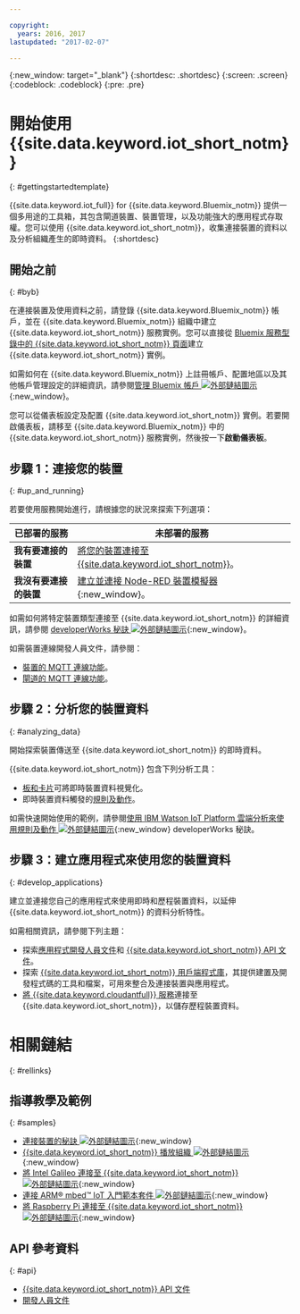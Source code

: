 ```yaml
---

copyright:
  years: 2016, 2017
lastupdated: "2017-02-07"

---
```


{:new_window: target="\_blank"}
{:shortdesc: .shortdesc}
{:screen: .screen}
{:codeblock: .codeblock}
{:pre: .pre}

# 開始使用 {{site.data.keyword.iot_short_notm}}
{: #gettingstartedtemplate}

{{site.data.keyword.iot_full}} for {{site.data.keyword.Bluemix_notm}} 提供一個多用途的工具箱，其包含閘道裝置、裝置管理，以及功能強大的應用程式存取權。您可以使用 {{site.data.keyword.iot_short_notm}}，收集連接裝置的資料以及分析組織產生的即時資料。
{:shortdesc}

## 開始之前
{: #byb}

在連接裝置及使用資料之前，請登錄 {{site.data.keyword.Bluemix_notm}} 帳戶，並在 {{site.data.keyword.Bluemix_notm}} 組織中建立 {{site.data.keyword.iot_short_notm}} 服務實例。您可以直接從 [Bluemix 服務型錄中的 {{site.data.keyword.iot_short_notm}} 頁面](https://console.{DomainName}/catalog/services/internet-of-things-platform/)建立 {{site.data.keyword.iot_short_notm}} 實例。  

如需如何在 {{site.data.keyword.Bluemix_notm}} 上註冊帳戶、配置地區以及其他帳戶管理設定的詳細資訊，請參閱[管理 Bluemix 帳戶 ![外部鏈結圖示](../../icons/launch-glyph.svg)](https://console.ng.bluemix.net/docs/admin/account.html#signup){:new_window}。

您可以從儀表板設定及配置 {{site.data.keyword.iot_short_notm}} 實例。若要開啟儀表板，請移至 {{site.data.keyword.Bluemix_notm}} 中的 {{site.data.keyword.iot_short_notm}} 服務實例，然後按一下**啟動儀表板**。

## 步驟 1：連接您的裝置
{: #up_and_running}

若要使用服務開始進行，請根據您的狀況來探索下列選項：

   |   已部署的服務 | 未部署的服務
  ------------- | -------------
  **我有要連接的裝置** | [將您的裝置連接至 {{site.data.keyword.iot_short_notm}}](iotplatform_task.html#iotplatform_task)。| 在[播放組織示範 ![外部鏈結圖示](../../icons/launch-glyph.svg)](http://discover-iot.eu-gb.mybluemix.net/?cm_mc_uid=44491599487314618721024&cm_mc_sid_50200000=1462798151#/play){:new_window} 中探索裝置連線。
  **我沒有要連接的裝置** | [建立並連接 Node-RED 裝置模擬器](nodereddevice_sample.html){:new_window}。 | 開始使用 [Watson IoT Platform 入門範本 ![外部鏈結圖示](../../icons/launch-glyph.svg)](https://console.ng.bluemix.net/docs/starters/IoT/iot500.html){:new_window}。
如需如何將特定裝置類型連接至 {{site.data.keyword.iot_short_notm}} 的詳細資訊，請參閱 [developerWorks 秘訣 ![外部鏈結圖示](../../icons/launch-glyph.svg)](https://developer.ibm.com/recipes/tutorials/category/internet-of-things-iot/){:new_window}。  

如需裝置連線開發人員文件，請參閱：
- [裝置的 MQTT 連線功能](devices/mqtt.html)。
- [閘道的 MQTT 連線功能](gateways/mqtt.html)。

## 步驟 2：分析您的裝置資料
{: #analyzing_data}

開始探索裝置傳送至 {{site.data.keyword.iot_short_notm}} 的即時資料。

{{site.data.keyword.iot_short_notm}} 包含下列分析工具：  
- [板和卡片](data_visualization.html)可將即時裝置資料視覺化。
- 即時裝置資料觸發的[規則及動作](analytics.html)。

如需快速開始使用的範例，請參閱[使用 IBM Watson IoT Platform 雲端分析來使用規則及動作 ![外部鏈結圖示](../../icons/launch-glyph.svg)](https://developer.ibm.com/recipes/tutorials/using-rules-and-actions-with-ibm-watson-iot-platform-cloud-analytics/){:new_window} developerWorks 秘訣。

## 步驟 3：建立應用程式來使用您的裝置資料
{: #develop_applications}

建立並連接您自己的應用程式來使用即時和歷程裝置資料，以延伸 {{site.data.keyword.iot_short_notm}} 的資料分析特性。

如需相關資訊，請參閱下列主題：   
- 探索[應用程式開發人員文件](applications/api.html)和 [{{site.data.keyword.iot_short_notm}} API 文件](reference/rest_api.html)。
- 探索 [{{site.data.keyword.iot_short_notm}} 用戶端程式庫](iot_platform_client_lib.html)，其提供建置及開發程式碼的工具和檔案，可用來整合及連接裝置與應用程式。
- [將 {{site.data.keyword.cloudantfull}} 服務](cloudant_connector.html)連接至 {{site.data.keyword.iot_short_notm}}，以儲存歷程裝置資料。




# 相關鏈結
{: #rellinks}
## 指導教學及範例
{: #samples}
* [連接裝置的秘訣 ![外部鏈結圖示](../../icons/launch-glyph.svg)](https://developer.ibm.com/recipes/tutorials/category/internet-of-things-iot/){:new_window}
* [{{site.data.keyword.iot_short_notm}} 播放組織 ![外部鏈結圖示](../../icons/launch-glyph.svg)](https://play.internetofthings.ibmcloud.com/){:new_window}
* [將 Intel Galileo 連接至 {{site.data.keyword.iot_short_notm}} ![外部鏈結圖示](../../icons/launch-glyph.svg)](https://developer.ibm.com/recipes/tutorials/connect-an-intel-galileo-to-the-internet-of-things-foundation-connect/){:new_window}
* [連接 ARM® mbed™ IoT 入門範本套件 ![外部鏈結圖示](../../icons/launch-glyph.svg)](https://developer.ibm.com/recipes/tutorials/arm-mbed-iot-starter-kit-part-1/){:new_window}
* [將 Raspberry Pi 連接至 {{site.data.keyword.iot_short_notm}} ![外部鏈結圖示](../../icons/launch-glyph.svg)](https://developer.ibm.com/recipes/tutorials/raspberry-pi-4/){:new_window}

## API 參考資料
{: #api}
* [{{site.data.keyword.iot_short_notm}} API 文件](../reference/rest_api.html)
* [開發人員文件](developer_doc_overview.html)
